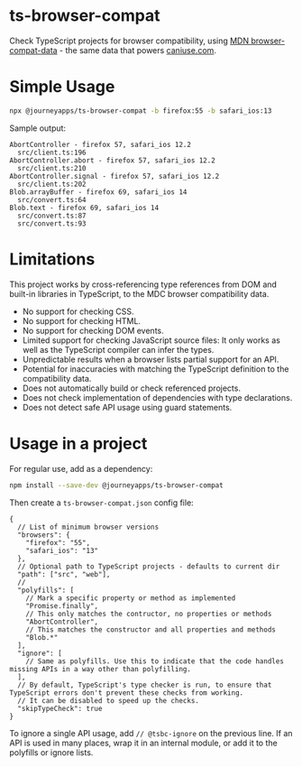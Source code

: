 # ts-browser-compat

Check TypeScript projects for browser compatibility, using [MDN browser-compat-data](https://github.com/mdn/browser-compat-data) -
the same data that powers [caniuse.com](https://caniuse.com/).

# Simple Usage

```sh
npx @journeyapps/ts-browser-compat -b firefox:55 -b safari_ios:13
```

Sample output:

```
AbortController - firefox 57, safari_ios 12.2
  src/client.ts:196
AbortController.abort - firefox 57, safari_ios 12.2
  src/client.ts:210
AbortController.signal - firefox 57, safari_ios 12.2
  src/client.ts:202
Blob.arrayBuffer - firefox 69, safari_ios 14
  src/convert.ts:64
Blob.text - firefox 69, safari_ios 14
  src/convert.ts:87
  src/convert.ts:93
```

# Limitations

This project works by cross-referencing type references from DOM and built-in libraries in TypeScript, to the MDC browser
compatibility data.

 * No support for checking CSS.
 * No support for checking HTML.
 * No support for checking DOM events.
 * Limited support for checking JavaScript source files: It only works as well as the TypeScript compiler can infer the types.
 * Unpredictable results when a browser lists partial support for an API.
 * Potential for inaccuracies with matching the TypeScript definition to the compatibility data.
 * Does not automatically build or check referenced projects.
 * Does not check implementation of dependencies with type declarations.
 * Does not detect safe API usage using guard statements.

# Usage in a project

For regular use, add as a dependency:

```sh
npm install --save-dev @journeyapps/ts-browser-compat
```

Then create a `ts-browser-compat.json` config file:

```json5
{
  // List of minimum browser versions
  "browsers": {
    "firefox": "55",
    "safari_ios": "13"
  },
  // Optional path to TypeScript projects - defaults to current dir
  "path": ["src", "web"],
  //
  "polyfills": [
    // Mark a specific property or method as implemented
    "Promise.finally",
    // This only matches the contructor, no properties or methods
    "AbortController",
    // This matches the constructor and all properties and methods
    "Blob.*"
  ],
  "ignore": [
    // Same as polyfills. Use this to indicate that the code handles missing APIs in a way other than polyfilling.
  ],
  // By default, TypeScript's type checker is run, to ensure that TypeScript errors don't prevent these checks from working.
  // It can be disabled to speed up the checks.
  "skipTypeCheck": true
}
```

To ignore a single API usage, add `// @tsbc-ignore` on the previous line. If an API is used in many places, wrap it
in an internal module, or add it to the polyfills or ignore lists.
